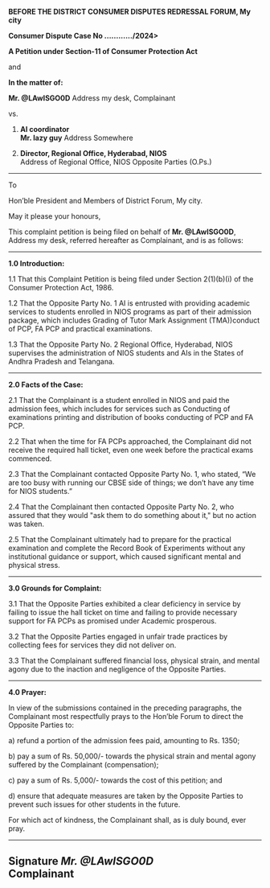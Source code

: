 **BEFORE THE DISTRICT CONSUMER DISPUTES REDRESSAL FORUM, My city**

**Consumer Dispute Case No ............/2024>**  

**A Petition under Section-11 of Consumer Protection Act**  

and  

**In the matter of:**  

**Mr. @LAwISGO0D**
Address my desk, Complainant  

vs.  

1. **AI coordinator**  
**Mr. lazy guy** Address Somewhere

2. **Director, Regional Office, Hyderabad, NIOS**  
Address of Regional Office, NIOS Opposite Parties (O.Ps.)  

---

To

Hon’ble President and Members of District Forum, My city.

May it please your honours,  

This complaint petition is being filed on behalf of **Mr. @LAwISGO0D**, Address my desk, referred hereafter as Complainant, and is as follows:  

---

**1.0 Introduction:**

1.1 That this Complaint Petition is being filed under Section 2(1)(b)(i) of the Consumer Protection Act, 1986.  

1.2 That the Opposite Party No. 1 AI is entrusted with providing academic services to students enrolled in NIOS programs as part of their admission package, which includes
Grading of  Tutor Mark Assignment (TMA))conduct of PCP, FA PCP and practical examinations.

1.3 That the Opposite Party No. 2 Regional Office, Hyderabad, NIOS supervises the administration of NIOS students and AIs in the States of Andhra Pradesh and Telangana.  

---

**2.0 Facts of the Case:**

2.1 That the Complainant is a student enrolled in NIOS and paid the admission fees, which includes for services such as Conducting of examinations printing and distribution of books conducting of PCP and FA PCP.  

2.2 That when the time for FA PCPs approached, the Complainant did not receive the required hall ticket, even one week before the practical exams commenced.  

2.3 That the Complainant contacted Opposite Party No. 1, who stated, “We are too busy with running our CBSE side of things; we don’t have any time for NIOS students.”  

2.4 That the Complainant then contacted Opposite Party No. 2, who assured that they would "ask them to do something about it," but no action was taken.  

2.5 That the Complainant ultimately had to prepare for the practical examination and complete the Record Book of Experiments without any institutional guidance or support, which caused significant mental and physical stress.  

---

**3.0 Grounds for Complaint:**

3.1 That the Opposite Parties exhibited a clear deficiency in service by failing to issue the hall ticket on time and failing to provide necessary support for FA PCPs as promised under Academic prosperous.  

3.2 That the Opposite Parties engaged in unfair trade practices by collecting fees for services they did not deliver on.  

3.3 That the Complainant suffered financial loss, physical strain, and mental agony due to the inaction and negligence of the Opposite Parties.  

---

**4.0 Prayer:** 

In view of the submissions contained in the preceding paragraphs, the Complainant most respectfully prays to the Hon’ble Forum to direct the Opposite Parties to:  

a) refund a portion of the admission fees paid, amounting to Rs. 1350;

b) pay a sum of Rs. 50,000/- towards the physical strain and mental agony suffered by the Complainant (compensation);

c) pay a sum of Rs. 5,000/- towards the cost of this petition; and 

d) ensure that adequate measures are taken by the Opposite Parties to prevent such issues for other students in the future.  

For which act of kindness, the Complainant shall, as is duly bound, ever pray.  

---

**Signature** *Mr. @LAwISGO0D*  
**Complainant**
---
